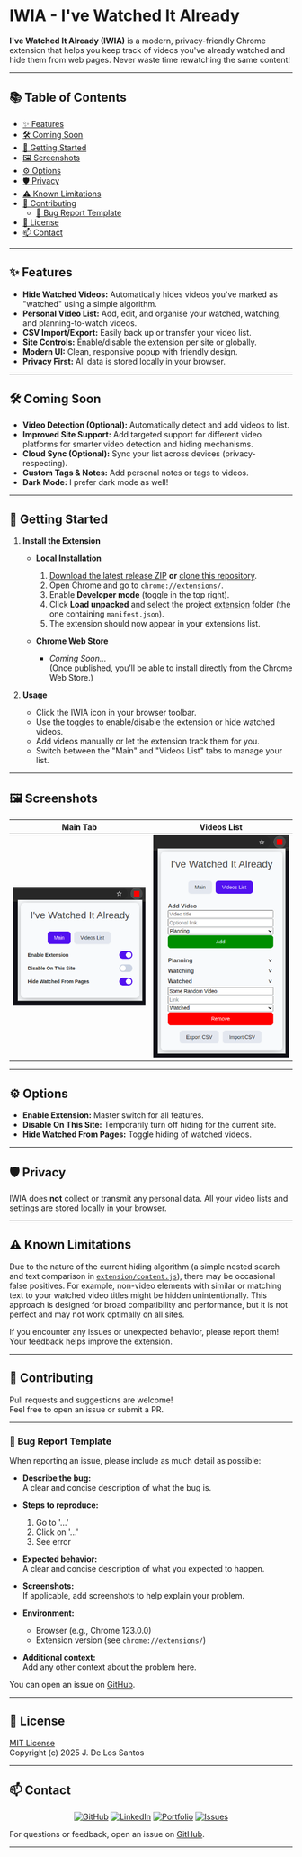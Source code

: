 # IWIA - I've Watched It Already

<!-- ![IWIA Extension Icon](icon.png) -->

**I've Watched It Already (IWIA)** is a modern, privacy-friendly Chrome extension that helps you keep track of videos you've already watched and hide them from web pages. Never waste time rewatching the same content!

---

## 📚 Table of Contents

- [✨ Features](#-features)
- [🛠️ Coming Soon](#%EF%B8%8F-coming-soon)
- [🚀 Getting Started](#-getting-started)
- [🖼️ Screenshots](#%EF%B8%8F-screenshots)
- [⚙️ Options](#%EF%B8%8F-options)
- [🛡️ Privacy](#%EF%B8%8F-privacy)
- [⚠️ Known Limitations](#%EF%B8%8F-known-limitations)
- [🤝 Contributing](#-contributing)
    - [🐞 Bug Report Template](#-bug-report-template)
- [📝 License](#-license)
- [📫 Contact](#-contact)

---

## ✨ Features

- **Hide Watched Videos:** Automatically hides videos you've marked as "watched" using a simple algorithm.
- **Personal Video List:** Add, edit, and organise your watched, watching, and planning-to-watch videos.
- **CSV Import/Export:** Easily back up or transfer your video list.
- **Site Controls:** Enable/disable the extension per site or globally.
- **Modern UI:** Clean, responsive popup with friendly design.
- **Privacy First:** All data is stored locally in your browser.

---

## 🛠️ Coming Soon

- **Video Detection (Optional):** Automatically detect and add videos to list.
- **Improved Site Support:** Add targeted support for different video platforms for smarter video detection and hiding mechanisms.
- **Cloud Sync (Optional):** Sync your list across devices (privacy-respecting).
- **Custom Tags & Notes:** Add personal notes or tags to videos.
- **Dark Mode:** I prefer dark mode as well!

---

## 🚀 Getting Started

1. **Install the Extension**

    - **Local Installation**
        1. [Download the latest release ZIP](https://github.com/jose-dls/iwia/releases) **or** [clone this repository](https://github.com/jose-dls/iwia).
        2. Open Chrome and go to `chrome://extensions/`.
        3. Enable **Developer mode** (toggle in the top right).
        4. Click **Load unpacked** and select the project [extension](extension) folder (the one containing `manifest.json`).
        5. The extension should now appear in your extensions list.

    - **Chrome Web Store**
        - *Coming Soon...*  
          (Once published, you’ll be able to install directly from the Chrome Web Store.)

2. **Usage**
   - Click the IWIA icon in your browser toolbar.
   - Use the toggles to enable/disable the extension or hide watched videos.
   - Add videos manually or let the extension track them for you.
   - Switch between the "Main" and "Videos List" tabs to manage your list.

---

## 🖼️ Screenshots

| Main Tab | Videos List |
|----------|-------------|
| ![Main Tab](screenshots/main.png) | ![Videos List](screenshots/videos.png) |

---

## ⚙️ Options

- **Enable Extension:** Master switch for all features.
- **Disable On This Site:** Temporarily turn off hiding for the current site.
- **Hide Watched From Pages:** Toggle hiding of watched videos.

---

## 🛡️ Privacy

IWIA does **not** collect or transmit any personal data. All your video lists and settings are stored locally in your browser.

---

## ⚠️ Known Limitations

Due to the nature of the current hiding algorithm (a simple nested search and text comparison in [`extension/content.js`](extension/content.js)), there may be occasional false positives. For example, non-video elements with similar or matching text to your watched video titles might be hidden unintentionally. This approach is designed for broad compatibility and performance, but it is not perfect and may not work optimally on all sites.

If you encounter any issues or unexpected behavior, please report them! Your feedback helps improve the extension.

---

## 🤝 Contributing

Pull requests and suggestions are welcome!  
Feel free to open an issue or submit a PR.

---

### 🐞 Bug Report Template

When reporting an issue, please include as much detail as possible:

- **Describe the bug:**  
  A clear and concise description of what the bug is.

- **Steps to reproduce:**  
  1. Go to '...'
  2. Click on '...'
  3. See error

- **Expected behavior:**  
  A clear and concise description of what you expected to happen.

- **Screenshots:**  
  If applicable, add screenshots to help explain your problem.

- **Environment:**  
  - Browser (e.g., Chrome 123.0.0)
  - Extension version (see `chrome://extensions/`)

- **Additional context:**  
  Add any other context about the problem here.

You can open an issue on [GitHub](https://github.com/jose-dls/iwia/issues).

---

## 📝 License

[MIT License](LICENSE)  
Copyright (c) 2025 J. De Los Santos

---

## 📫 Contact

<div align="center">

[![GitHub](https://img.shields.io/badge/GitHub-@jose--dls-181717?style=for-the-badge&logo=github)](https://github.com/jose-dls/)
[![LinkedIn](https://img.shields.io/badge/LinkedIn-@josedls-blue?style=for-the-badge&logo=linkedin)](https://www.linkedin.com/in/jose-dls/)
[![Portfolio](https://img.shields.io/badge/Portfolio-Visit-ffc8dd?style=for-the-badge)](https://www.josedls.dev/)
[![Issues](https://img.shields.io/github/issues/jose-dls/iwia?style=for-the-badge&logo=github)](https://github.com/jose-dls/iwia/issues)

</div>

For questions or feedback, open an issue on [GitHub](https://github.com/jose-dls/iwia/issues).

---
